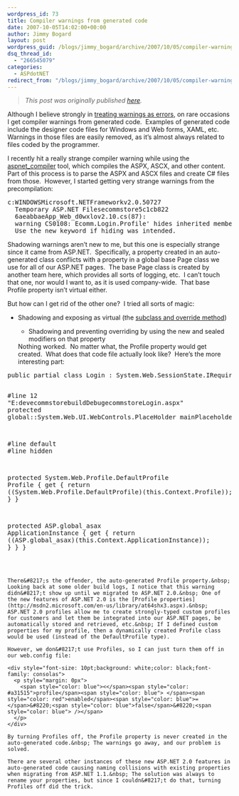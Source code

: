 ```yaml
---
wordpress_id: 73
title: Compiler warnings from generated code
date: 2007-10-05T14:02:00+00:00
author: Jimmy Bogard
layout: post
wordpress_guid: /blogs/jimmy_bogard/archive/2007/10/05/compiler-warnings-from-generated-code.aspx
dsq_thread_id:
  - "266545079"
categories:
  - ASPdotNET
redirect_from: "/blogs/jimmy_bogard/archive/2007/10/05/compiler-warnings-from-generated-code.aspx/"
---
```

> _This post was originally published [here](http://grabbagoft.blogspot.com/2007/10/compiler-warnings-from-generated-code.html)._

Although I believe strongly in [treating warnings as errors](http://www.lostechies.com/blogs/jimmy_bogard/archive/2007/10/04/treat-warnings-as-errors.aspx), on rare occasions I get compiler warnings from generated code.&nbsp; Examples of generated code include the designer code files for Windows and Web forms, XAML, etc.&nbsp; Warnings in those files are easily removed, as it&#8217;s almost always&nbsp;related to files coded by the programmer.

I recently hit a really strange compiler warning while using the [aspnet_compiler](http://msdn2.microsoft.com/en-us/library/ms229863(VS.80).aspx) tool, which compiles the ASPX, ASCX, and other content.&nbsp; Part of this process is to parse the ASPX and ASCX files and create C# files from those.&nbsp; However, I started getting very strange warnings from the precompilation:

<pre>c:WINDOWSMicrosoft.NETFrameworkv2.0.50727
  Temporary ASP.NET Filesecommstore5c1cb822
  6aeabbaeApp_Web_d0wxlov2.10.cs(87):
  warning CS0108: Ecomm.Login.Profile' hides inherited member 'Foundation.Core.Web.PageBase.Profile'. 
  Use the new keyword if hiding was intended.</pre>

Shadowing warnings aren&#8217;t new to me, but this one is especially strange since it came from ASP.NET.&nbsp; Specifically, a property created in an auto-generated class conflicts with a property in a global base Page class we use for all of our ASP.NET pages.&nbsp; The base Page class is created by another team here, which provides all sorts of logging, etc.&nbsp; I can&#8217;t touch that one, nor would I want to, as it is used company-wide.&nbsp; That base Profile&nbsp;property isn&#8217;t virtual either.

But how can I get rid of the other one?&nbsp; I tried all sorts of magic:

  * Shadowing and exposing as virtual (the [subclass and override method](http://www.lostechies.com/blogs/jimmy_bogard/archive/2007/08/31/legacy-code-testing-techniques-subclass.aspx)) 
      * Shadowing and preventing overriding by using the new and sealed modifiers on that property</ul> 
    Nothing worked.&nbsp; No matter what, the Profile property would get created.&nbsp; What does that code file actually look like?&nbsp; Here&#8217;s the more interesting part:
    
    <div class="CodeFormatContainer">
      <pre><span class="kwrd">public</span> <span class="kwrd">partial</span> <span class="kwrd">class</span> Login : System.Web.SessionState.IRequiresSessionState {        
    
    <span class="preproc">#line</span> 12 <span class="str">"E:devecommstorebuildDebugecommstoreLogin.aspx"</span>
    <span class="kwrd">protected</span> global::System.Web.UI.WebControls.PlaceHolder mainPlaceholder;
    
    <span class="preproc">#line</span> <span class="kwrd">default</span>
    <span class="preproc">#line</span> hidden
    
    <span class="kwrd">protected</span> System.Web.Profile.DefaultProfile Profile {
        get {
            <span class="kwrd">return</span> ((System.Web.Profile.DefaultProfile)(<span class="kwrd">this</span>.Context.Profile));
        }
    }
    
    <span class="kwrd">protected</span> ASP.global_asax ApplicationInstance {
        get {
            <span class="kwrd">return</span> ((ASP.global_asax)(<span class="kwrd">this</span>.Context.ApplicationInstance));
        }
    }
}
</pre>
    </div>
    
    There&#8217;s the offender, the auto-generated Profile property.&nbsp; Looking back at some older build logs, I notice that this warning didn&#8217;t show up until we migrated to ASP.NET 2.0.&nbsp; One of the new features of ASP.NET 2.0 is the [Profile properties](http://msdn2.microsoft.com/en-us/library/at64shx3.aspx).&nbsp; ASP.NET 2.0 profiles allow me to create strongly-typed custom profiles for customers and let them be integrated into our ASP.NET pages, be automatically stored and retrieved, etc.&nbsp; If I defined custom properties for my profile, then a dynamically created Profile class would be used (instead of the DefaultProfile type).
    
    However, we don&#8217;t use Profiles, so I can just turn them off in our web.config file:
    
    <div style="font-size: 10pt;background: white;color: black;font-family: consolas">
      <p style="margin: 0px">
        <span style="color: blue"><</span><span style="color: #a31515">profile</span><span style="color: blue"> </span><span style="color: red">enabled</span><span style="color: blue">=</span>&#8220;<span style="color: blue">false</span>&#8220;<span style="color: blue"> /></span>
      </p>
    </div>
    
    By turning Profiles off, the Profile property is never created in the auto-generated code.&nbsp; The warnings go away, and our problem is solved.
    
    There are several other instances of these new ASP.NET 2.0 features in auto-generated code causing naming collisions with existing properties when migrating from ASP.NET 1.1.&nbsp; The solution was always to rename your properties, but since I couldn&#8217;t do that, turning Profiles off did the trick.